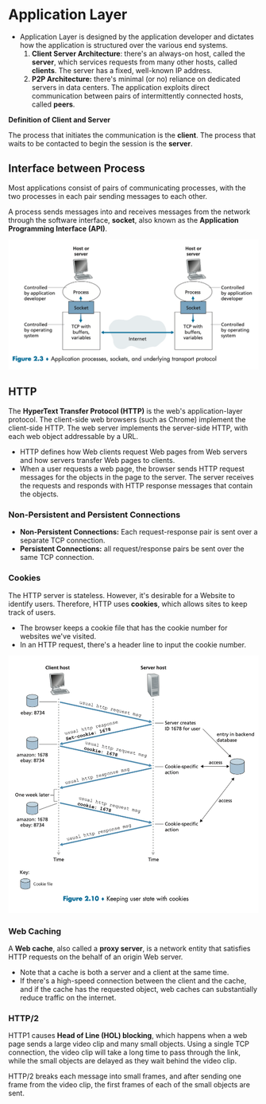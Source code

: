 # Application Layer

* Application Layer is designed by the application developer and dictates how the application is structured over the various end systems.
    1. **Client Server Architecture**: there's an always-on host, called the **server**, which services requests from many other hosts, called **clients**. The server has a fixed, well-known IP address.
    2. **P2P Architecture:** there's minimal (or no) reliance on dedicated servers in data centers. The application exploits direct communication between pairs of intermittently connected hosts, called **peers**.

**Definition of Client and Server**

The process that initiates the communication is the **client**. The process that waits to be contacted to begin the session is the **server**.

## Interface between Process
Most applications consist of pairs of communicating processes, with the two processes in each pair sending messages to each other.

A process sends messages into and receives messages from the network through the software interface, **socket**, also known as the **Application Programming Interface (API)**.

![Figure29](./image/Figure29.png)

## HTTP

The **HyperText Transfer Protocol (HTTP)** is the web's application-layer protocol. The client-side web browsers (such as Chrome) implement the client-side HTTP. The web server implements the server-side HTTP, with each web object addressable by a URL.

* HTTP defines how Web clients request Web pages from Web servers and how servers transfer Web pages to clients.
* When a user requests a web page, the browser sends HTTP request messages for the objects in the page to the server. The server receives the requests and responds with HTTP response messages that contain the objects.

### Non-Persistent and Persistent Connections
* **Non-Persistent Connections:** Each request-response pair is sent over a separate TCP connection.
* **Persistent Connections:** all request/response pairs be sent over the same TCP connection.

### Cookies

The HTTP server is stateless. However, it's desirable for a Website to identify users. Therefore, HTTP uses **cookies**, which allows sites to keep track of users.
* The browser keeps a cookie file that has the cookie number for websites we've visited.
* In an HTTP request, there's a header line to input the cookie number.

![Figure30](./image/Figure30.png)

### Web Caching

A **Web cache**, also called a **proxy server**, is a network entity that satisfies HTTP requests on the behalf of an origin Web server.
* Note that a cache is both a server and a client at the same time.
* If there's a high-speed connection between the client and the cache, and if the cache has the requested object, web caches can substantially reduce traffic on the internet.

### HTTP/2

HTTP1 causes **Head of Line (HOL) blocking**, which happens when a web page sends a large video clip and many small objects. Using a single TCP connection, the video clip will take a long time to pass through the link, while the small objects are delayed as they wait behind the video clip.

HTTP/2 breaks each message into small frames, and after sending one frame from the video clip, the first frames of each of the small objects are sent.